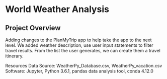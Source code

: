 # World Weather Analysis

## Project Overview
Adding changes to the PlanMyTrip app to help take the app to the next level. We added weather description, use user input statements to filter travel results. From the list the user generates, we can create them a travel itinerary. 

Resources
Data Source: WeatherPy_Database.csv, WeatherPy_vacation.csv
Software: Jupyter, Python 3.6.1, pandas data analysis tool, conda 4.12.0

